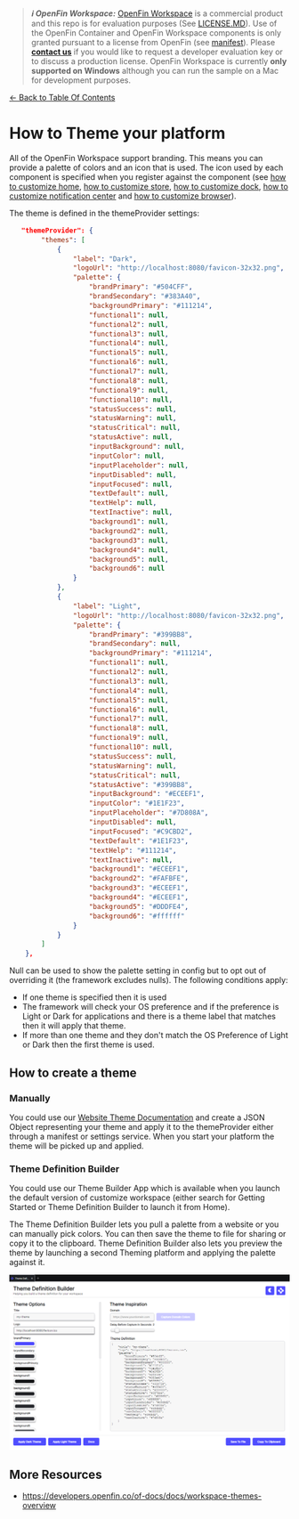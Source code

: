 > **_:information_source: OpenFin Workspace:_** [OpenFin Workspace](https://www.openfin.co/workspace/) is a commercial product and this repo is for evaluation purposes (See [LICENSE.MD](../LICENSE.MD)). Use of the OpenFin Container and OpenFin Workspace components is only granted pursuant to a license from OpenFin (see [manifest](../public/manifest.fin.json)). Please [**contact us**](https://www.openfin.co/workspace/poc/) if you would like to request a developer evaluation key or to discuss a production license.
> OpenFin Workspace is currently **only supported on Windows** although you can run the sample on a Mac for development purposes.

[<- Back to Table Of Contents](../README.md)

# How to Theme your platform

All of the OpenFin Workspace support branding. This means you can provide a palette of colors and an icon that is used. The icon used by each component is specified when you register against the component (see [how to customize home](./how-to-customize-home.md), [how to customize store](./how-to-customize-store.md), [how to customize dock](./how-to-customize-dock.md), [how to customize notification center](./how-to-customize-notification-center.md) and [how to customize browser](./how-to-customize-browser.md)).

The theme is defined in the themeProvider settings:

```json
   "themeProvider": {
        "themes": [
            {
                "label": "Dark",
                "logoUrl": "http://localhost:8080/favicon-32x32.png",
                "palette": {
                    "brandPrimary": "#504CFF",
                    "brandSecondary": "#383A40",
                    "backgroundPrimary": "#111214",
                    "functional1": null,
                    "functional2": null,
                    "functional3": null,
                    "functional4": null,
                    "functional5": null,
                    "functional6": null,
                    "functional7": null,
                    "functional8": null,
                    "functional9": null,
                    "functional10": null,
                    "statusSuccess": null,
                    "statusWarning": null,
                    "statusCritical": null,
                    "statusActive": null,
                    "inputBackground": null,
                    "inputColor": null,
                    "inputPlaceholder": null,
                    "inputDisabled": null,
                    "inputFocused": null,
                    "textDefault": null,
                    "textHelp": null,
                    "textInactive": null,
                    "background1": null,
                    "background2": null,
                    "background3": null,
                    "background4": null,
                    "background5": null,
                    "background6": null
                }
            },
            {
                "label": "Light",
                "logoUrl": "http://localhost:8080/favicon-32x32.png",
                "palette": {
                    "brandPrimary": "#399BB8",
                    "brandSecondary": null,
                    "backgroundPrimary": "#111214",
                    "functional1": null,
                    "functional2": null,
                    "functional3": null,
                    "functional4": null,
                    "functional5": null,
                    "functional6": null,
                    "functional7": null,
                    "functional8": null,
                    "functional9": null,
                    "functional10": null,
                    "statusSuccess": null,
                    "statusWarning": null,
                    "statusCritical": null,
                    "statusActive": "#399BB8",
                    "inputBackground": "#ECEEF1",
                    "inputColor": "#1E1F23",
                    "inputPlaceholder": "#7D808A",
                    "inputDisabled": null,
                    "inputFocused": "#C9CBD2",
                    "textDefault": "#1E1F23",
                    "textHelp": "#111214",
                    "textInactive": null,
                    "background1": "#ECEEF1",
                    "background2": "#FAFBFE",
                    "background3": "#ECEEF1",
                    "background4": "#ECEEF1",
                    "background5": "#DDDFE4",
                    "background6": "#ffffff"
                }
            }
        ]
    },
```

Null can be used to show the palette setting in config but to opt out of overriding it (the framework excludes nulls). The following conditions apply:

- If one theme is specified then it is used
- The framework will check your OS preference and if the preference is Light or Dark for applications and there is a theme label that matches then it will apply that theme.
- If more than one theme and they don't match the OS Preference of Light or Dark then the first theme is used.

## How to create a theme

### Manually

You could use our [Website Theme Documentation](https://developers.openfin.co/of-docs/docs/workspace-themes-overview) and create a JSON Object representing your theme and apply it to the themeProvider either through a manifest or settings service. When you start your platform the theme will be picked up and applied.

### Theme Definition Builder

You could use our Theme Builder App which is available when you launch the default version of customize workspace (either search for Getting Started or Theme Definition Builder to launch it from Home).

The Theme Definition Builder lets you pull a palette from a website or you can manually pick colors. You can then save the theme to file for sharing or copy it to the clipboard. Theme Definition Builder also lets you preview the theme by launching a second Theming platform and applying the palette against it.

![Theme Definition Builder](./assets/theme-definition-builder.png)

## More Resources

- <https://developers.openfin.co/of-docs/docs/workspace-themes-overview>
